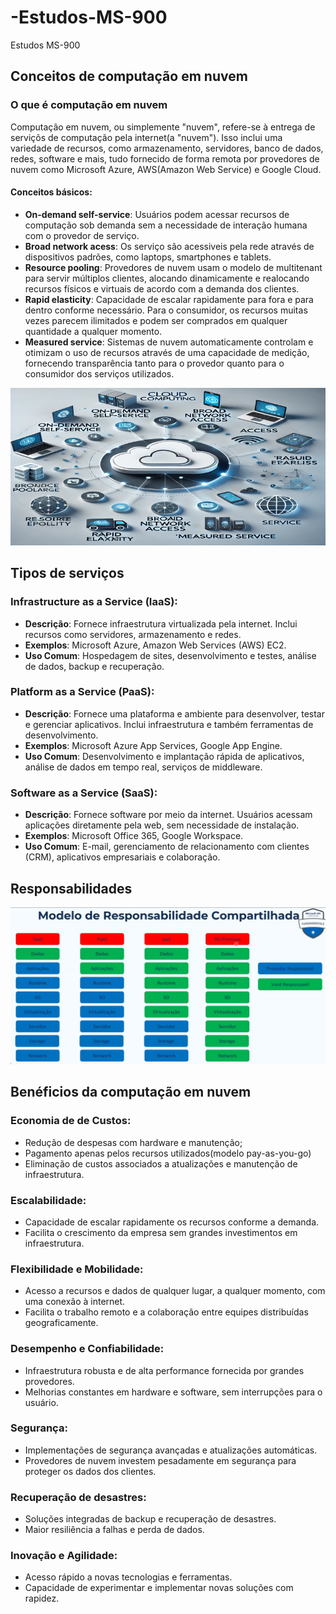 # -Estudos-MS-900
 Estudos MS-900

## Conceitos de computação em nuvem 
### O que é computação em nuvem
Computação em nuvem, ou simplemente "nuvem", refere-se à entrega de serviçõs de computação pela internet(a "nuvem"). Isso inclui uma variedade de recursos, como armazenamento, servidores, banco de dados, redes, software e mais, tudo fornecido de forma remota por provedores de nuvem como Microsoft Azure, AWS(Amazon Web Service) e Google Cloud.

#### Conceitos básicos:
- **On-demand self-service**: Usuários podem acessar recursos de computação sob demanda sem a necessidade de interação humana com o provedor de serviço.
- **Broad network acess**: Os serviço são acessiveis pela rede através de dispositivos padrões, como laptops, smartphones e tablets.
- **Resource pooling**: Provedores de nuvem usam o modelo de multitenant para servir múltiplos clientes, alocando dinamicamente e realocando recursos físicos e virtuais de acordo com a demanda dos clientes.
- **Rapid elasticity**: Capacidade de escalar rapidamente para fora e para dentro conforme necessário. Para o consumidor, os recursos muitas vezes parecem ilimitados e podem ser comprados em qualquer quantidade a qualquer momento.
- **Measured service**: Sistemas de nuvem automaticamente controlam e otimizam o uso de recursos através de uma capacidade de medição, fornecendo transparência tanto para o provedor quanto para o consumidor dos serviços utilizados.

![Descrição da Imagem](./images/cloud_computing_wide_resized.png)
## Tipos de serviços
### Infrastructure as a Service (IaaS):
  - **Descrição**: Fornece infraestrutura virtualizada pela internet. Inclui recursos como servidores, armazenamento e redes.
  - **Exemplos**: Microsoft Azure, Amazon Web Services (AWS) EC2.
  - **Uso Comum**: Hospedagem de sites, desenvolvimento e testes, análise de dados, backup e recuperação.

### Platform as a Service (PaaS):
  - **Descrição**: Fornece uma plataforma e ambiente para desenvolver, testar e gerenciar aplicativos. Inclui infraestrutura e também ferramentas de desenvolvimento.
  - **Exemplos**: Microsoft Azure App Services, Google App Engine.
  - **Uso Comum**: Desenvolvimento e implantação rápida de aplicativos, análise de dados em tempo real, serviços de middleware.

### Software as a Service (SaaS):
  - **Descrição**: Fornece software por meio da internet. Usuários acessam aplicações diretamente pela web, sem necessidade de instalação.
  - **Exemplos**: Microsoft Office 365, Google Workspace.
  - **Uso Comum**: E-mail, gerenciamento de relacionamento com clientes (CRM), aplicativos empresariais e colaboração.

## Responsabilidades
![Descrição da Imagem](./images/Responsabilidades.png)

## Benéficios da computação em nuvem
### Economia de de Custos: 
  - Redução de despesas com hardware e manutenção;
  - Pagamento apenas pelos recursos utilizados(modelo pay-as-you-go)
  - Eliminação de custos associados a atualizações e manutenção de infraestrutura.
### Escalabilidade:
  - Capacidade de escalar rapidamente os recursos conforme a demanda.
  - Facilita o crescimento da empresa sem grandes investimentos em infraestrutura.
### Flexibilidade e Mobilidade:
  - Acesso a recursos e dados de qualquer lugar, a qualquer momento, com uma conexão à internet.
  - Facilita o trabalho remoto e a colaboração entre equipes distribuídas geograficamente.
### Desempenho e Confiabilidade:
  - Infraestrutura robusta e de alta performance fornecida por grandes provedores.
  - Melhorias constantes em hardware e software, sem interrupções para o usuário.
### Segurança:
  - Implementações de segurança avançadas e atualizações automáticas.
  - Provedores de nuvem investem pesadamente em segurança para proteger os dados dos clientes.
### Recuperação de  desastres:
  - Soluções integradas de backup e recuperação de desastres.
  - Maior resiliência a falhas e perda de dados.
### Inovação e Agilidade:
  - Acesso rápido a novas tecnologias e ferramentas.
  - Capacidade de experimentar e implementar novas soluções com rapidez.

